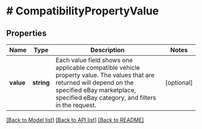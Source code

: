 # # CompatibilityPropertyValue

## Properties

Name | Type | Description | Notes
------------ | ------------- | ------------- | -------------
**value** | **string** | Each value field shows one applicable compatible vehicle property value. The values that are returned will depend on the specified eBay marketplace, specified eBay category, and filters in the request. | [optional] 

[[Back to Model list]](../../README.md#documentation-for-models) [[Back to API list]](../../README.md#documentation-for-api-endpoints) [[Back to README]](../../README.md)



